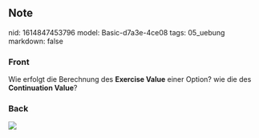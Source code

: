 ## Note
nid: 1614847453796
model: Basic-d7a3e-4ce08
tags: 05_uebung
markdown: false

### Front
Wie erfolgt die Berechnung des <b>Exercise Value</b> einer Option? wie die des <b>Continuation Value</b>?

### Back
<img src="paste-ff75fa4b7d7d005622eaf5b5340d41390dd32f16.jpg">
